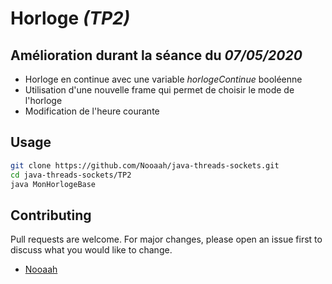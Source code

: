 # Horloge *(TP2)*

## Amélioration durant la séance du *07/05/2020*

- Horloge en continue avec une variable *horlogeContinue* booléenne
- Utilisation d'une nouvelle frame qui permet de choisir le mode de l'horloge
- Modification de l'heure courante

## Usage

```bash
git clone https://github.com/Nooaah/java-threads-sockets.git
cd java-threads-sockets/TP2
java MonHorlogeBase
```

## Contributing
Pull requests are welcome. For major changes, please open an issue first to discuss what you would like to change.

- [Nooaah](https://noah-chatelain.fr)